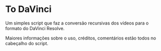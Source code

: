 # To DaVinci

Um simples script que faz a conversão recursivas dos vídeos para o formato do DaVinci Resolve.

Maiores informações sobre o uso, créditos, comentários estão todos no cabeçalho do script.
